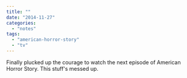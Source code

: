 ```yaml
---
title: ""
date: "2014-11-27"
categories: 
  - "notes"
tags: 
  - "american-horror-story"
  - "tv"
---
```


Finally plucked up the courage to watch the next episode of American Horror Story. This stuff's messed up.
